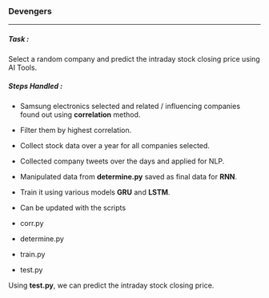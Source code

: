 ### Devengers
---


##### Task :

Select a random company and predict the intraday stock closing price using AI Tools.

##### Steps Handled :

- Samsung electronics selected and related / influencing companies found out using **correlation** method.
- Filter them by highest correlation.
- Collect stock data over a year for all companies selected.
- Collected company tweets over the days and applied for NLP.
- Manipulated data from **determine.py** saved as final data for **RNN**.
- Train it using various models **GRU** and **LSTM**.

- Can be updated with the scripts

- corr.py
- determine.py
- train.py
- test.py


Using **test.py**, we can predict the intraday stock closing price.